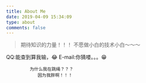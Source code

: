 ```yaml
---
title: About Me
date: 2019-04-09 15:34:09
type: about
comments: false
---
```

>期待知识的力量！！！
不愿做小白的技术小白～～～

QQ:能查到算我输，😂
E-mail:你猜喽。。。😁
  
             为什么我在跳绳？？？
				因为我胖啊！！！
 